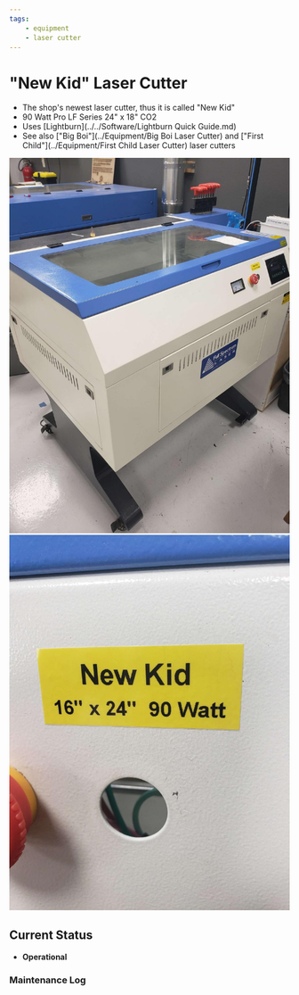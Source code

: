 ```yaml
---
tags:
    - equipment
    - laser cutter
---
```

# "New Kid"  Laser Cutter

* The shop's newest laser cutter, thus it is called "New Kid"
* 90 Watt Pro LF Series 24" x 18" CO2
* Uses [Lightburn](../../Software/Lightburn Quick Guide.md)
* See also ["Big Boi"](../Equipment/Big Boi Laser Cutter) and ["First Child"](../Equipment/First Child Laser Cutter) laser cutters

![ ](../images/lasercutters/new.kid.far.jpg)
![ ](../images/lasercutters/new.kid.close.jpg)

## Current Status

- **Operational**
  
### Maintenance Log

